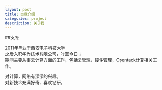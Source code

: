 ```yaml
---
layout: post
title: 自我介绍
categories: project
description: 关于我
---
```

       
       
    
       
##支冬    

2011年毕业于西安电子科技大学    
之后入职华为技术有限公司，时至今日；    
期间主要从事云计算方面的工作，包括云管理，硬件管理，Opentack计算相关工作。    

对计算，网络有深深的兴趣。        
对新技术充满好奇，喜欢钻研。    
